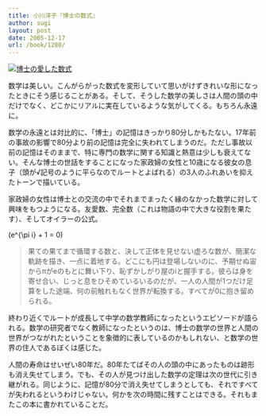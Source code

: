 ```yaml
---
title: 小川洋子『博士の数式』
author: sugi
layout: post
date: 2005-12-17
url: /book/1280/
---
```

<a href="http://www.amazon.co.jp/exec/obidos/ASIN/4101215235/chezsugi-22/ref=nosim/" name="amazletlink" target="_blank"><img src="http://i0.wp.com/ec2.images-amazon.com/images/I/419HzqbTelL.SL160.jpg?w=660" alt="博士の愛した数式" class="alignleft" data-recalc-dims="1" /></a>

数学は美しい。こんがらがった数式を変形していて思いがけずきれいな形になったときにそう感じることがある。そして、そうした数学の美しさは人間の頭の中だけでなく、どこかにリアルに実在しているような気がしてくる。もちろん永遠に。

数学の永遠とは対比的に、「博士」の記憶はきっかり80分しかもたない。17年前の事故の影響で80分より前の記憶は完全に失われてしまうのだ。ただし事故以前の記憶はそのままで、特に専門の数学に関する知識と熱意は少しも衰えてない。そんな博士の世話をすることになった家政婦の女性と10歳になる彼女の息子（頭が√記号のように平らなのでルートとよばれる）の3人のふれあいを抑えたトーンで描いている。

家政婦の女性は博士との交流の中でそれまでまったく縁のなかった数学に対して興味をもつようになる。友愛数、完全数（これは物語の中で大きな役割を果たす）、そしてオイラーの公式。

<span class='MathJax_Preview'>\(e^{\pi i} + 1 = 0\)</span>

> 果ての果てまで循環する数と、決して正体を見せない虚ろな数が、簡潔な軌跡を描き、一点に着地する。どこにも円は登場しないのに、予期せぬ宙からπがeのもとに舞い下り、恥ずかしがり屋のiと握手する。彼らは身を寄せ合い、じっと息をひそめているいるのだが、一人の人間が1つだけ足算をした途端、何の前触れもなく世界が転換する。すべてが0に抱き留められる。

終わり近くでルートが成長して中学の数学教師になったというエピソードが語られる。数学の研究者でなく教師になったというのは、博士の数学の世界と人間の世界がつながれたということを象徴的に表しているのかもしれない、と数学の世界の住人であるぼくは感じた。

人間の寿命はせいぜい80年だ。80年たてばその人の頭の中にあったものは跡形も消え失せてしまう。でも、その人が見つけ出した数学の定理は次の世代に引き継がれる。同じように、記憶が80分で消え失せてしまうとしても、それですべてが失われるというわけじゃない。何かを次の時間に残すことはできる。それもまたこの本に書かれていることだ。

